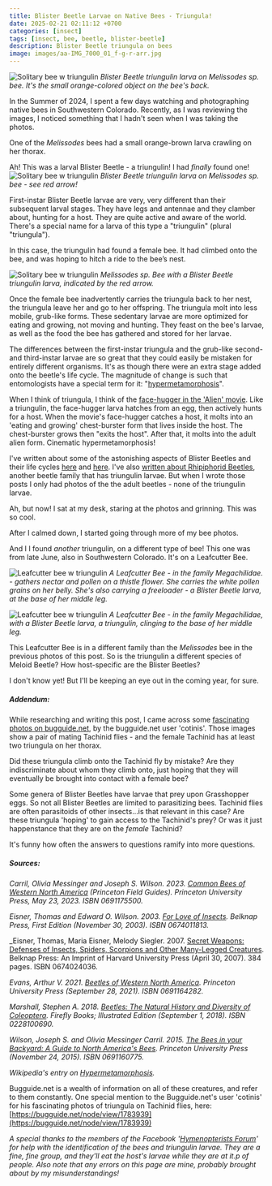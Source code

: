 ```yaml
---
title: Blister Beetle Larvae on Native Bees - Triungula!
date: 2025-02-21 02:11:12 +0700
categories: [insect]
tags: [insect, bee, beetle, blister-beetle]
description: Blister Beetle triungula on bees
image: images/aa-IMG_7000_01_f-g-r-arr.jpg
---
```


![Solitary bee w triungulin](images/aa-IMG_7000_01_f-g-r.jpg "Solitary bee and triungulin")
*Blister Beetle triungulin larva on Melissodes sp. bee. It's the small orange-colored object on the bee's back.*

In the Summer of 2024, I spent a few days watching and photographing native bees in Southwestern Colorado. Recently, as I was reviewing the images, I noticed something that I hadn't seen when I was taking the photos.

One of the _Melissodes_ bees had a small orange-brown larva crawling on her thorax.

Ah! This was a larval Blister Beetle - a triungulin! I had _finally_ found one!
![Solitary bee w triungulin](images/aa-IMG_7000_01_f-g-r-arr.jpg "Solitary bee and triungulin")
*Blister Beetle triungulin larva on Melissodes sp. bee - see red arrow!*

First-instar Blister Beetle larvae are very, very different than their subsequent larval stages. They have legs and antennae and they clamber about, hunting for a host. They are quite active and aware of the world. There's a special name for a larva of this type a "triungulin" (plural "triungula").

In this case, the triungulin had found a female bee. It had climbed onto the bee, and was hoping to hitch a ride to the bee’s nest.

![Solitary bee w triungulin](images/aa-IMG_6990_f_g_r_arr.jpg "Solitary bee and triungulin")
*Melissodes sp. Bee with a Blister Beetle triungulin larva, indicated by the red arrow.*

Once the female bee inadvertently carries the triungula back to her nest, the triungula leave her and go to her offspring. The triungula molt into less mobile, grub-like forms. These sedentary larvae are more optimized for eating and growing, not moving and hunting. They feast on the bee's larvae, as well as the food the bee has gathered and stored for her larvae.

The differences between the first-instar triungula and the grub-like second- and third-instar larvae are so great that they could easily be mistaken for entirely different organisms. It's as though there were an extra stage added onto the beetle's life cycle. The magnitude of change is such that entomologists have a special term for it: "[hypermetamorphosis](https://bugguide.net/node/view/149682)".

When I think of triungula, I think of the [face-hugger in the 'Alien' movie](https://www.google.com/url?sa=t&source=web&rct=j&opi=89978449&url=https://www.imdb.com/title/tt0078748/&ved=2ahUKEwimoqrJxNKLAxX9L0QIHQyKEfIQFnoECEsQAQ&usg=AOvVaw3iyZUKCugAN6_XLaRMdqpu). Like a triungulin, the face-hugger larva hatches from an egg, then actively hunts for a host. When the movie's face-hugger catches a host, it molts into an 'eating and growing' chest-burster form that lives inside the host. The chest-burster grows then "exits the host". After that, it molts into the adult alien form. Cinematic hypermetamorphosis!

I've written about some of the astonishing aspects of Blister Beetles and their life cycles [here](https://tightloop.com/blog/2024/03/15/oil-beetle-meloe-sp-blister-beetle/) and [here](https://tightloop.com/blog/2024/03/17/iron-cross-blister-beetle-tegrodera-aloga/). I've also [written about Rhipiphorid Beetles](https://tightloop.com/blog/2020/11/03/ripiphorus-beetle/), another beetle family that has triungulin larvae. But when I wrote those posts I only had photos of the the adult beetles - none of the triungulin larvae.

Ah, but now! I sat at my desk, staring at the photos and grinning. This was so cool.

After I calmed down, I started going through more of my bee photos.

And I I found _another_ triungulin, on a different type of bee! This one was from late June, also in Southwestern Colorado. It's on a Leafcutter Bee.

![Leafcutter bee w triungulin](images/aa-IMG_9353_01_f-g-r-915x1024.jpg "Solitary bee and triungulin")
*A Leafcutter Bee - in the family Megachilidae. - gathers nectar and pollen on a thistle flower. She carries the white pollen grains on her belly. She's also carrying a freeloader - a Blister Beetle larva, at the base of her middle leg.*

![Leafcutter bee w triungulin](images/aa-IMG_9353_01_f-g-r-arr-915x1024.jpg "Solitary bee and triungulin")
*A Leafcutter Bee - in the family Megachilidae, with a Blister Beetle larva, a triungulin, clinging to the base of her middle leg.*


This Leafcutter Bee is in a different family than the _Melissodes_ bee in the previous photos of this post. So is the triungulin a different species of Meloid Beetle? How host-specific are the Blister Beetles?

I don't know yet! But I'll be keeping an eye out in the coming year, for sure.

##### _Addendum:_

While researching and writing this post, I came across some [fascinating photos on bugguide.net](https://bugguide.net/node/view/1783939), by the bugguide.net user 'cotinis'. Those images show a pair of mating Tachinid flies - and the female Tachinid has at least two triungula on her thorax.

Did these triungula climb onto the Tachinid fly by mistake? Are they indiscriminate about whom they climb onto, just hoping that they will eventually be brought into contact with a female bee?

Some genera of Blister Beetles have larvae that prey upon Grasshopper eggs. So not all Blister Beetles are limited to parasitizing bees. Tachinid flies are often parasitoids of other insects...is that relevant in this case? Are these triungula 'hoping' to gain access to the Tachinid's prey? Or was it just happenstance that they are on the _female_ Tachinid?

It's funny how often the answers to questions ramify into more questions.

##### _Sources_:

_Carril, Olivia Messinger and Joseph S. Wilson. 2023. [Common Bees of Western North America](https://www.amazon.com/Common-Western-America-Princeton-Guides-ebook/dp/B0BSB6X5SF) (Princeton Field Guides). Princeton University Press, May 23, 2023. ISBN 0691175500._

_Eisner, Thomas and Edward O. Wilson. 2003. [For Love of Insects](https://www.amazon.com/Love-Insects-Thomas-Eisner/dp/0674011813). Belknap Press, First Edition (November 30, 2003). ISBN 0674011813._

_Eisner, Thomas, Maria Eisner, Melody Siegler. 2007. [Secret Weapons: Defenses of Insects, Spiders, Scorpions and Other Many-Legged Creatures](https://www.amazon.com/Secret-Weapons-Scorpions-Many-Legged-Creatures/dp/0674024036). Belknap Press: An Imprint of Harvard University Press (April 30, 2007). 384 pages. ISBN 0674024036.

_Evans, Arthur V. 2021. [Beetles of Western North America](https://www.amazon.com/gp/product/0691164282/). Princeton University Press (September 28, 2021). ISBN 0691164282._

_Marshall, Stephen A. 2018. [Beetles: The Natural History and Diversity of Coleoptera](https://www.amazon.com/Beetles-Natural-History-Diversity-Coleoptera/dp/0228100690). Firefly Books; Illustrated Edition (September 1, 2018). ISBN 0228100690._

_Wilson, Joseph S. and Olivia Messinger Carril. 2015. [The Bees in your Backyard: A Guide to North America's Bees](https://www.amazon.com/Bees-Your-Backyard-Guide-Americas/dp/0691160775). Princeton University Press (November 24, 2015). ISBN 0691160775._

_Wikipedia's entry on [Hypermetamorphosis](https://en.wikipedia.org/wiki/Hypermetamorphosis)._

Bugguide.net is a wealth of information on all of these creatures, and refer to them constantly. One special mention to the Bugguide.net's user 'cotinis' for his fascinating photos of triungula on Tachinid flies, here: [https://bugguide.net/node/view/1783939](https://bugguide.net/node/view/1783939)

_A special thanks to the members of the Facebook '[Hymenopterists Forum](https://www.facebook.com/groups/hymenopteristsforum08)' for help with the identification of the bees and triungulin larvae. They are a fine, fine group, and they'll eat the _host's_ larvae while they are at it.p of people. Also note that any errors on this page are mine, probably brought about by my misunderstandings!_